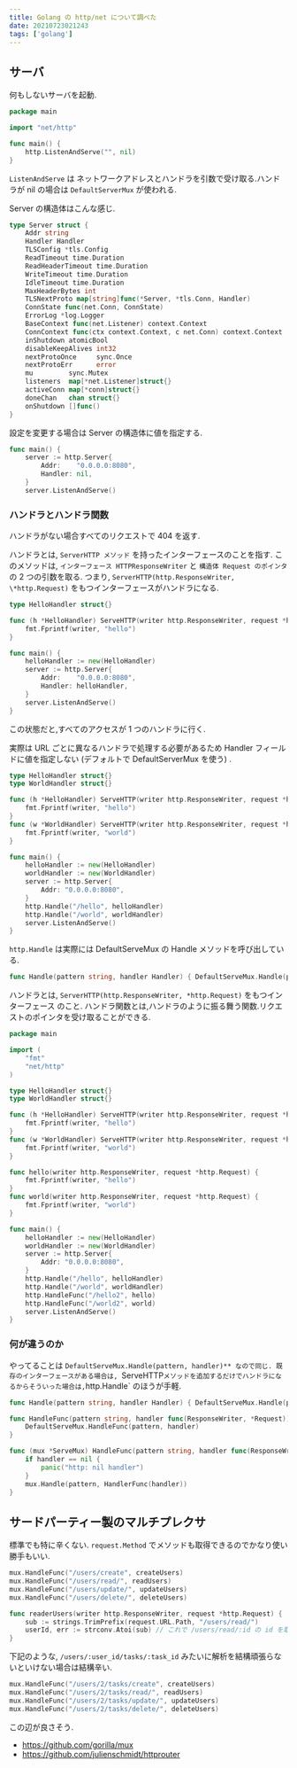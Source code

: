 ```yaml
---
title: Golang の http/net について調べた
date: 20210723021243
tags: ['golang']
---
```


## サーバ
何もしないサーバを起動.
```go
package main

import "net/http"

func main() {
	http.ListenAndServe("", nil)
}
```

`ListenAndServe` は ネットワークアドレスとハンドラを引数で受け取る.ハンドラが nil の場合は `DefaultServerMux` が使われる.

Server の構造体はこんな感じ.
```go
type Server struct {
	Addr string
	Handler Handler
	TLSConfig *tls.Config
	ReadTimeout time.Duration
	ReadHeaderTimeout time.Duration
	WriteTimeout time.Duration
	IdleTimeout time.Duration
	MaxHeaderBytes int
	TLSNextProto map[string]func(*Server, *tls.Conn, Handler)
	ConnState func(net.Conn, ConnState)
	ErrorLog *log.Logger
	BaseContext func(net.Listener) context.Context
	ConnContext func(ctx context.Context, c net.Conn) context.Context
	inShutdown atomicBool
	disableKeepAlives int32
	nextProtoOnce     sync.Once
	nextProtoErr      error
	mu         sync.Mutex
	listeners  map[*net.Listener]struct{}
	activeConn map[*conn]struct{}
	doneChan   chan struct{}
	onShutdown []func()
}
```

設定を変更する場合は Server の構造体に値を指定する.
```go
func main() {
	server := http.Server{
		Addr:    "0.0.0.0:8080",
		Handler: nil,
	}
	server.ListenAndServe()
```

### ハンドラとハンドラ関数
ハンドラがない場合すべてのリクエストで 404 を返す.

ハンドラとは, `ServerHTTP メソッド` を持ったインターフェースのことを指す.
このメソッドは, `インターフェース HTTPResponseWriter` と `構造体 Request のポインタ` の 2 つの引数を取る.
つまり, `ServerHTTP(http.ResponseWriter, \*http.Request)` をもつインターフェースがハンドラになる.
```go
type HelloHandler struct{}

func (h *HelloHandler) ServeHTTP(writer http.ResponseWriter, request *http.Request) {
	fmt.Fprintf(writer, "hello")
}

func main() {
	helloHandler := new(HelloHandler)
	server := http.Server{
		Addr:    "0.0.0.0:8080",
		Handler: helloHandler,
	}
	server.ListenAndServe()
}
```

この状態だと,すべてのアクセスが 1 つのハンドラに行く.

実際は URL ごとに異なるハンドラで処理する必要があるため Handler フィールドに値を指定しない (デフォルトで DefaultServerMux を使う) .

```go
type HelloHandler struct{}
type WorldHandler struct{}

func (h *HelloHandler) ServeHTTP(writer http.ResponseWriter, request *http.Request) {
	fmt.Fprintf(writer, "hello")
}
func (w *WorldHandler) ServeHTTP(writer http.ResponseWriter, request *http.Request) {
	fmt.Fprintf(writer, "world")
}

func main() {
	helloHandler := new(HelloHandler)
	worldHandler := new(WorldHandler)
	server := http.Server{
		Addr: "0.0.0.0:8080",
	}
	http.Handle("/hello", helloHandler)
	http.Handle("/world", worldHandler)
	server.ListenAndServe()
}
```

`http.Handle` は実際には DefaultServeMux の Handle メソッドを呼び出している.

```go
func Handle(pattern string, handler Handler) { DefaultServeMux.Handle(pattern, handler) }
```

ハンドラとは, `ServerHTTP(http.ResponseWriter, *http.Request)` をもつインターフェース のこと.
ハンドラ関数とは,ハンドラのように振る舞う関数.リクエストのポインタを受け取ることができる.

```go
package main

import (
	"fmt"
	"net/http"
)

type HelloHandler struct{}
type WorldHandler struct{}

func (h *HelloHandler) ServeHTTP(writer http.ResponseWriter, request *http.Request) {
	fmt.Fprintf(writer, "hello")
}
func (w *WorldHandler) ServeHTTP(writer http.ResponseWriter, request *http.Request) {
	fmt.Fprintf(writer, "world")
}

func hello(writer http.ResponseWriter, request *http.Request) {
	fmt.Fprintf(writer, "hello")
}
func world(writer http.ResponseWriter, request *http.Request) {
	fmt.Fprintf(writer, "world")
}

func main() {
	helloHandler := new(HelloHandler)
	worldHandler := new(WorldHandler)
	server := http.Server{
		Addr: "0.0.0.0:8080",
	}
	http.Handle("/hello", helloHandler)
	http.Handle("/world", worldHandler)
	http.HandleFunc("/hello2", hello)
	http.HandleFunc("/world2", world)
	server.ListenAndServe()
}
```

### 何が違うのか
やってることは `DefaultServeMux.Handle(pattern, handler)** なので同じ.
既存のインターフェースがある場合は, `ServeHTTP` メソッドを追加するだけでハンドラになるからそういった場合は, `http.Handle` のほうが手軽.

```go
func Handle(pattern string, handler Handler) { DefaultServeMux.Handle(pattern, handler) }

func HandleFunc(pattern string, handler func(ResponseWriter, *Request)) {
	DefaultServeMux.HandleFunc(pattern, handler)
}

func (mux *ServeMux) HandleFunc(pattern string, handler func(ResponseWriter, *Request)) {
	if handler == nil {
		panic("http: nil handler")
	}
	mux.Handle(pattern, HandlerFunc(handler))
}
```

## サードパーティー製のマルチプレクサ
標準でも特に辛くない. `request.Method` でメソッドも取得できるのでかなり使い勝手もいい.
```go
mux.HandleFunc("/users/create", createUsers)
mux.HandleFunc("/users/read/", readUsers)
mux.HandleFunc("/users/update/", updateUsers)
mux.HandleFunc("/users/delete/", deleteUsers)

func readerUsers(writer http.ResponseWriter, request *http.Request) {
	sub := strings.TrimPrefix(request.URL.Path, "/users/read/")
	userId, err := strconv.Atoi(sub) // これで /users/read/:id の id を取得できる
}
```

下記のような, `/users/:user_id/tasks/:task_id` みたいに解析を結構頑張らないといけない場合は結構辛い.
```go
mux.HandleFunc("/users/2/tasks/create", createUsers)
mux.HandleFunc("/users/2/tasks/read/", readUsers)
mux.HandleFunc("/users/2/tasks/update/", updateUsers)
mux.HandleFunc("/users/2/tasks/delete/", deleteUsers)
```

この辺が良さそう.
- https://github.com/gorilla/mux
- https://github.com/julienschmidt/httprouter
